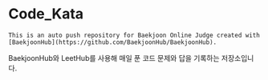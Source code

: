 # Code_Kata
`This is an auto push repository for Baekjoon Online Judge created with [BaekjoonHub](https://github.com/BaekjoonHub/BaekjoonHub).`

BaekjoonHub와 LeetHub를 사용해 매일 푼 코드 문제와 답을 기록하는 저장소입니다.
